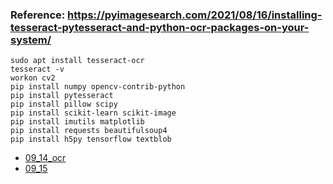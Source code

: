### Reference: https://pyimagesearch.com/2021/08/16/installing-tesseract-pytesseract-and-python-ocr-packages-on-your-system/
```
sudo apt install tesseract-ocr
tesseract -v
workon cv2
pip install numpy opencv-contrib-python
pip install pytesseract
pip install pillow scipy
pip install scikit-learn scikit-image
pip install imutils matplotlib
pip install requests beautifulsoup4
pip install h5py tensorflow textblob
```
* [09_14_ocr](https://github.com/jumbokh/Computer-Vision/blob/main/notebooks/09_14_OCR.ipynb)
* [09_15](https://github.com/jumbokh/Computer-Vision/blob/main/notebooks/09_15_%E8%BB%8A%E7%89%8C%E8%BE%A8%E8%AD%98.ipynb)
